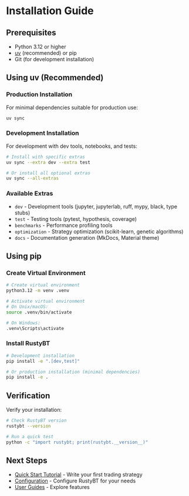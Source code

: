 # Installation Guide

## Prerequisites

- Python 3.12 or higher
- [uv](https://github.com/astral-sh/uv) (recommended) or pip
- Git (for development installation)

## Using uv (Recommended)

### Production Installation

For minimal dependencies suitable for production use:

```bash
uv sync
```

### Development Installation

For development with dev tools, notebooks, and tests:

```bash
# Install with specific extras
uv sync --extra dev --extra test

# Or install all optional extras
uv sync --all-extras
```

### Available Extras

- `dev` - Development tools (jupyter, jupyterlab, ruff, mypy, black, type stubs)
- `test` - Testing tools (pytest, hypothesis, coverage)
- `benchmarks` - Performance profiling tools
- `optimization` - Strategy optimization (scikit-learn, genetic algorithms)
- `docs` - Documentation generation (MkDocs, Material theme)

## Using pip

### Create Virtual Environment

```bash
# Create virtual environment
python3.12 -m venv .venv

# Activate virtual environment
# On Unix/macOS:
source .venv/bin/activate

# On Windows:
.venv\Scripts\activate
```

### Install RustyBT

```bash
# Development installation
pip install -e ".[dev,test]"

# Or production installation (minimal dependencies)
pip install -e .
```

## Verification

Verify your installation:

```bash
# Check RustyBT version
rustybt --version

# Run a quick test
python -c "import rustybt; print(rustybt.__version__)"
```

## Next Steps

- [Quick Start Tutorial](quickstart.md) - Write your first trading strategy
- [Configuration](configuration.md) - Configure RustyBT for your needs
- [User Guides](../guides/decimal-precision-configuration.md) - Explore features
